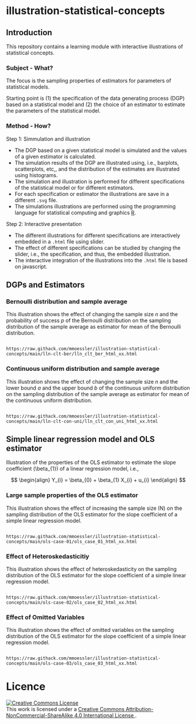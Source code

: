 # illustration-statistical-concepts

## Introduction

This repository contains a learning module with interactive illustrations of statistical concepts.

### Subject - What?

The focus is the sampling properties of estimators for parameters of statistical models.

Starting point is (1) the specification of the data generating process (DGP) based on a statistical model and (2) the choice of an estimator to estimate the parameters of the statistical model.

### Method - How?

Step 1: Simmulation and illustration

* The DGP based on a given statistical model is simulated and the values of a given estimator is calculated.
* The simulation results of the DGP are illustrated using, i.e., barplots, scatterplots, etc,, and the distribution of the estimates are illustrated using histograms.
* The simulation and illustration is performed for different specifications of the statistical model or for different estimators.
* For each specification or estimator the illustrations are save in a different `.svg` file.
* The simulations illustrations are performed using the programming language for statistical computing and graphics [R](https://www.r-project.org/). 

Step 2: Interactive presentation

* The different illustrations for different specifications are interactively embedded in a `.html` file using slider.
* The effect of different specifications can be studied by changing the slider, i.e., the specification, and thus, the embedded illustration.
* The interactive integration of the illustrations into the `.html` file is based on javascript. 

## DGPs and Estimators

### Bernoulli distribution and sample average

This illustration shows the effect of changing the sample size $n$ and the probability of success $p$ of the Bernoulli distribution on the sampling distribution of the sample average as estimator for mean of the Bernoulli distribution.

```

https://raw.githack.com/mmoessler/illustration-statistical-concepts/main/lln-clt-ber/lln_clt_ber_html_xx.html

```

### Continuous uniform distribution and sample average

This illustration shows the effect of changing the sample size $n$ and the lower bound $a$ and the upper bound $b$ of the continuous uniform distribution on the sampling distribution of the sample average as estimator for mean of the continuous uniform distribution.

```

https://raw.githack.com/mmoessler/illustration-statistical-concepts/main/lln-clt-con-uni/lln_clt_con_uni_html_xx.html

```

## Simple linear regression model and OLS estimator

Illustration of the properties of the OLS estimator to estimate the slope coefficient \(\beta_{1}\) of a linear regression model, i.e.,

$$
\begin{align}
Y_{i} = \beta_{0} + \beta_{1} X_{i} + u_{i}
\end{align}
$$

### Large sample properties of the OLS estimator

This illustration shows the effect of increasing the sample size \(N\) on the sampling distribution of the OLS estimator for the slope coefficient of a simple linear regression model.

```

https://raw.githack.com/mmoessler/illustration-statistical-concepts/main/ols-case-01/ols_case_01_html_xx.html

```

### Effect of Heteroskedasticitiy

This illustration shows the effect of heteroskedasticity on the sampling distribution of the OLS estimator for the slope coefficient of a simple linear regression model.

```

https://raw.githack.com/mmoessler/illustration-statistical-concepts/main/ols-case-02/ols_case_02_html_xx.html

```

### Effect of Omitted Variables

This illustration shows the effect of omitted variables on the sampling distribution of the OLS estimator for the slope coefficient of a simple linear regression model.

```

https://raw.githack.com/mmoessler/illustration-statistical-concepts/main/ols-case-03/ols_case_03_html_xx.html

```



# Licence

<a rel="license" href="http://creativecommons.org/licenses/by-nc-sa/4.0/">
<img alt="Creative Commons License" style="border-width:0" src="https://i.creativecommons.org/l/by-nc-sa/4.0/88x31.png" />
</a>
<br />
This work is licensed under a
<a rel="license" href="http://creativecommons.org/licenses/by-nc-sa/4.0/">Creative Commons Attribution-NonCommercial-ShareAlike 4.0 International License
</a>.